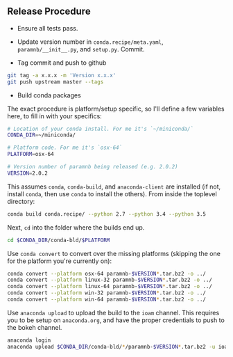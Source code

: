 ## Release Procedure

- Ensure all tests pass.

- Update version number in `conda.recipe/meta.yaml`, `paramnb/__init__.py`,
  and `setup.py`. Commit.

- Tag commit and push to github

```bash
git tag -a x.x.x -m 'Version x.x.x'
git push upstream master --tags
```

- Build conda packages

The exact procedure is platform/setup specific, so I'll define a few variables
here, to fill in with your specifics:

```bash
# Location of your conda install. For me it's `~/miniconda/`
CONDA_DIR=~/miniconda/

# Platform code. For me it's `osx-64`
PLATFORM=osx-64

# Version number of paramnb being released (e.g. 2.0.2)
VERSION=2.0.2
```

This assumes `conda`, `conda-build`, and `anaconda-client` are installed (if
not, install `conda`, then use `conda` to install the others). From inside the
toplevel directory:

```bash
conda build conda.recipe/ --python 2.7 --python 3.4 --python 3.5
```

Next, `cd` into the folder where the builds end up.

```bash
cd $CONDA_DIR/conda-bld/$PLATFORM
```

Use `conda convert` to convert over the missing platforms (skipping the one for
the platform you're currently on):

```bash
conda convert --platform osx-64 paramnb-$VERSION*.tar.bz2 -o ../
conda convert --platform linux-32 paramnb-$VERSION*.tar.bz2 -o ../
conda convert --platform linux-64 paramnb-$VERSION*.tar.bz2 -o ../
conda convert --platform win-32 paramnb-$VERSION*.tar.bz2 -o ../
conda convert --platform win-64 paramnb-$VERSION*.tar.bz2 -o ../
```

Use `anaconda upload` to upload the build to the `ioam` channel. This requires
you to be setup on `anaconda.org`, and have the proper credentials to push to
the bokeh channel.

```bash
anaconda login
anaconda upload $CONDA_DIR/conda-bld/*/paramnb-$VERSION*.tar.bz2 -u ioam
```

